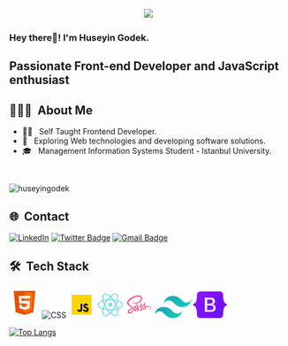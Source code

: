 <p align="center">
  <img src="https://github.com/thompsonemerson/thompsonemerson/raw/master/cover-thompson.png" height="200"/>
</p>

<h3> Hey there👋! I'm Huseyin Godek.</h2>
<h2> Passionate Front-end Developer and JavaScript enthusiast </h2>

## 👨🏻‍💻 &nbsp;About Me 

- 🧑‍💻 &nbsp; Self Taught Frontend Developer.
- 🤔 &nbsp; Exploring Web technologies and developing software solutions.
- 🎓 &nbsp; Management Information Systems Student - Istanbul University.

<br>
<p align="left"> 
  <img src="https://komarev.com/ghpvc/?username=huseyingodek&label=Profile%20views&color=0e75b6&style=flat-square" alt="huseyingodek" />
</p>

## 🌐 &nbsp;Contact

[![LinkedIn](https://img.shields.io/badge/-huseyingodek-blue?style=flat-square&logo=linkedin&logoColor=white&link=https://www.linkedin.com/in/huseyingodek/)](https://www.linkedin.com/in/huseyingodek/)
[![Twitter Badge](https://img.shields.io/badge/-@kuyrukszucurtma-1ca0f1?style=flat-square&labelColor=1ca0f1&logo=twitter&logoColor=white&link=https://twitter.com/kuyrukszucurtma)](https://twitter.com/kuyrukszucurtma)
[![Gmail Badge](https://img.shields.io/badge/-godekhuseyin@gmail.com-c14438?style=flat-square&logo=Gmail&logoColor=white&link=mailto:godekhuseyin@gmail.com)](mailto:godekhuseyin@gmail.com)

## 🛠 &nbsp;Tech Stack

<p>
    <img alt="HTML" title="HTML" height="55" width="auto" src="./assets/html.png">
    <img alt="CSS" title="CSS" height="55" width="auto" src="https://img.icons8.com/color/344/css3.png">
    <img alt="JavaScript" title="JavaScript" height="48" width="auto" src="./assets/javascript.gif">
    <img alt="React" title="React" height="48" width="auto" src="./assets/React.png">
    <img alt="Sass" title="Sass" height="48" width="auto" src="./assets/Sass.png">
    <img alt="Tailwind" title="Tailwind" height="40" width="auto" src="./assets/tailwind.png">
    <img alt="Bootstrap" title="Bootstrap" height="48" width="auto" src="./assets/Bootstrap.png">
</p>

[![Top Langs](https://github-readme-stats.vercel.app/api/top-langs/?username=huseyingodek&layout=compact)](https://github.com/huseyingodek/github-readme-stats)

<!-- ## 📈 &nbsp;Stats
 -->
<!-- ![huseyingodek's github stats](https://github-readme-stats.vercel.app/api?username=huseyingodek&hide=["issues"]&show_icons=true&line_height=30) -->

<!-- ![huseyingodek's Languages stats](https://github-readme-stats.vercel.app/api/top-langs/?username=huseyingodek&theme=buefy&layout=compact&langs_count=10)
 -->

